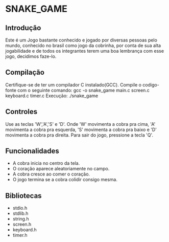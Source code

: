 # SNAKE_GAME

## Introdução
Este é um Jogo bastante conhecido e jogado por diversas pessoas pelo mundo, conhecido no brasil como jogo da cobrinha, por conta de sua alta jogabilidade e de todos os integrantes terem uma boa lembrança com esse jogo, decidimos faze-lo.
## Compilação
Certifique-se de ter um compilador C instalado(GCC). Compile o codigo-fonte com o seguinte comando:
gcc -o snake_game main.c screen.c keyboard.c timer.c
Execução: ./snake_game
## Controles
Use as teclas 'W','A','S' e 'D'. Onde 'W' movimenta a cobra pra cima, 'A' movimenta a cobra pra esquerda, 'S' movimenta a cobra pra baixo e 'D' movimenta a cobra pra direita.
Para sair do jogo, pressione a tecla 'Q'.
## Funcionalidades
- A cobra inicia no centro da tela.
- O coração aparece aleatoriamente no campo.
- A cobra cresce ao comer o coração.
- O jogo termina se a cobra colidir consigo mesma.
## Bibliotecas
- stdio.h
- stdlib.h
- string.h
- screen.h
- keyboard.h
- timer.h
